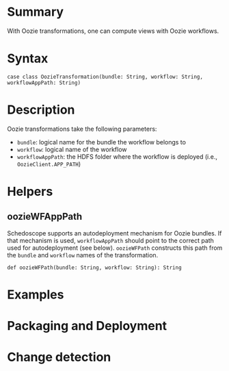 # Summary

With Oozie transformations, one can compute views with Oozie workflows. 

# Syntax

    case class OozieTransformation(bundle: String, workflow: String, workflowAppPath: String)

# Description

Oozie transformations take the following parameters:

* `bundle`: logical name for the bundle the workflow belongs to
* `workflow`: logical name of the workflow
* `workflowAppPath`: the HDFS folder where the workflow is deployed (i.e., `OozieClient.APP_PATH`)

# Helpers

## oozieWFAppPath

Schedoscope supports an autodeployment mechanism for Oozie bundles. If that mechanism is used, `workflowAppPath` should point to the correct path used for autodeployment (see below). `oozieWFPath` constructs this path from the `bundle` and `workflow` names of the transformation.

    def oozieWFPath(bundle: String, workflow: String): String

# Examples


# Packaging and Deployment


# Change detection
